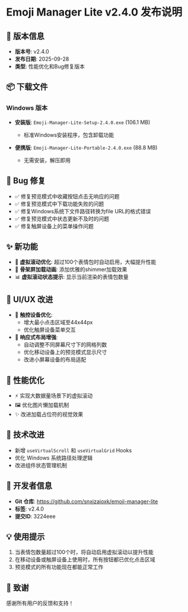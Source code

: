 # Emoji Manager Lite v2.4.0 发布说明

## 🎉 版本信息
- **版本号**: v2.4.0
- **发布日期**: 2025-09-28
- **类型**: 性能优化和Bug修复版本

## 📦 下载文件

### Windows 版本
- **安装版**: `Emoji-Manager-Lite-Setup-2.4.0.exe` (106.1 MB)
  - 标准Windows安装程序，包含卸载功能

- **便携版**: `Emoji-Manager-Lite-Portable-2.4.0.exe` (88.8 MB)
  - 无需安装，解压即用

## 🐛 Bug 修复
- ✅ 修复预览模式中收藏按钮点击无响应的问题
- ✅ 修复预览模式中下载功能失败的问题
- ✅ 修复Windows系统下文件路径转换为file URL的格式错误
- ✅ 修复预览模式中状态更新不及时的问题
- ✅ 修复触屏设备上的菜单操作问题

## ✨ 新功能
- 🚀 **虚拟滚动优化**: 超过100个表情包时自动启用，大幅提升性能
- 🎨 **骨架屏加载动画**: 添加优雅的shimmer加载效果
- 📊 **虚拟滚动状态提示**: 显示当前渲染的表情包数量

## 🎨 UI/UX 改进
- 📱 **触控设备优化**:
  - 增大最小点击区域至44x44px
  - 优化触屏设备菜单交互
- 📐 **响应式布局增强**:
  - 自动调整不同屏幕尺寸下的网格列数
  - 优化移动设备上的预览模式显示尺寸
  - 改进小屏幕设备的布局适配

## 🚀 性能优化
- ⚡ 实现大数据量场景下的虚拟滚动
- 🖼️ 优化图片懒加载机制
- ✨ 改进加载占位符的视觉效果

## 📝 技术改进
- 新增 `useVirtualScroll` 和 `useVirtualGrid` Hooks
- 优化 Windows 系统路径处理逻辑
- 改进组件状态管理机制

## 🔧 开发者信息
- **Git 仓库**: https://github.com/snxjzaioxk/emoji-manager-lite
- **标签**: v2.4.0
- **提交ID**: 3224eee

## 💡 使用提示
1. 当表情包数量超过100个时，将自动启用虚拟滚动以提升性能
2. 在移动设备或触屏设备上使用时，所有按钮都已优化点击区域
3. 预览模式的所有功能现在都能正常工作

## 🙏 致谢
感谢所有用户的反馈和支持！

